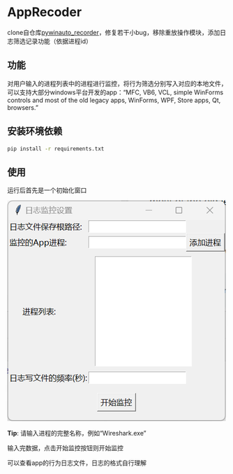 # AppRecoder

clone自仓库[pywinauto_recorder](https://github.com/beuaaa/pywinauto_recorder)，修复若干小bug，移除重放操作模块，添加日志筛选记录功能（依据进程id）

## 功能

对用户输入的进程列表中的进程进行监控，将行为筛选分别写入对应的本地文件，可以支持大部分windows平台开发的app：“MFC, VB6, VCL, simple WinForms controls and most of the old legacy apps, WinForms, WPF, Store apps, Qt, browsers.”

## 安装环境依赖

```bash
pip install -r requirements.txt
```

## 使用

运行后首先是一个初始化窗口

![image-20240106175449789](img/1.png)

**Tip**: 请输入进程的完整名称，例如“Wireshark.exe”

输入完数据，点击开始监控按钮则开始监控

可以查看app的行为日志文件，日志的格式自行理解